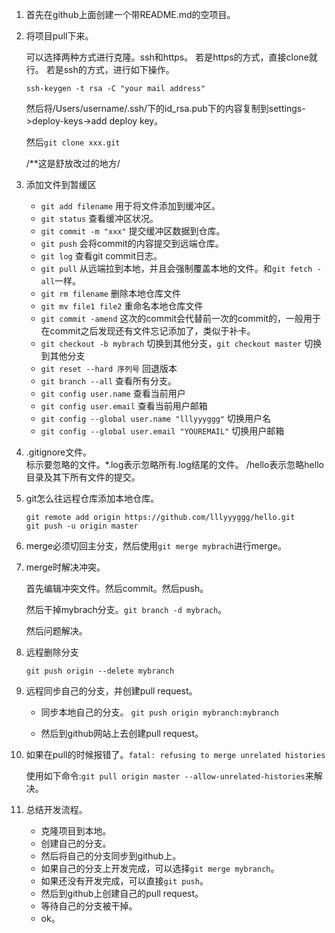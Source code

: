 1. 首先在github上面创建一个带README.md的空项目。
2. 将项目pull下来。
	
	可以选择两种方式进行克隆。ssh和https。	
	若是https的方式，直接clone就行。
	若是ssh的方式，进行如下操作。
	
	`ssh-keygen -t rsa -C "your mail address"`
	
	然后将/Users/username/.ssh/下的id_rsa.pub下的内容复制到settings->deploy-keys->add deploy key。
	
	然后`git clone xxx.git`
	
	/**这是舒放改过的地方/
	
3. 添加文件到暂缓区
	* 	`git add filename`	用于将文件添加到缓冲区。
	* 	`git status` 查看缓冲区状况。
	* 	`git commit -m "xxx"` 提交缓冲区数据到仓库。
	* 	`git push`  会将commit的内容提交到远端仓库。
	* 	`git log` 查看git commit日志。
	* 	`git pull` 从远端拉到本地，并且会强制覆盖本地的文件。和`git fetch -all`一样。
	* 	`git rm filename` 删除本地仓库文件
	* 	`git mv file1 file2` 重命名本地仓库文件
	* 	`git commit -amend` 这次的commit会代替前一次的commit的，一般用于在commit之后发现还有文件忘记添加了，类似于补卡。 
	* 	`git checkout -b mybrach` 切换到其他分支，`git checkout master` 切换到其他分支
	* 	`git reset --hard 序列号` 回退版本
	*  `git branch --all` 查看所有分支。
	*  `git config user.name` 查看当前用户
	*  `git config user.email` 查看当前用户邮箱
	*  `git config --global user.name "lllyyyggg"` 切换用户名 
	*  `git config --global user.email "YOUREMAIL"` 切换用户邮箱
	
4. .gitignore文件。<br>
标示要忽略的文件。*.log表示忽略所有.log结尾的文件。  /hello表示忽略hello目录及其下所有文件的提交。

5. git怎么往远程仓库添加本地仓库。

	```
	git remote add origin https://github.com/lllyyyggg/hello.git
	git push -u origin master
	```
	
6. merge必须切回主分支，然后使用`git merge mybrach`进行merge。
	
7. merge时解决冲突。

	首先编辑冲突文件。然后commit。然后push。
	
	然后干掉mybrach分支。`git branch -d mybrach`。
	
	然后问题解决。

8. 远程删除分支	

	`git push origin --delete mybranch`
	
9. 远程同步自己的分支，并创建pull request。

	* 同步本地自己的分支。
	  `git push origin mybranch:mybranch`
	  
	* 然后到github网站上去创建pull request。

10. 如果在pull的时候报错了。`fatal: refusing to merge unrelated histories`
  
    使用如下命令:`git pull origin master --allow-unrelated-histories`来解决。	
11. 总结开发流程。

	* 克隆项目到本地。
	* 创建自己的分支。
	* 然后将自己的分支同步到github上。
	* 如果自己的分支上开发完成，可以选择`git merge mybranch`。	
	* 如果还没有开发完成，可以直接`git push`。
	* 然后到github上创建自己的pull request。
	* 等待自己的分支被干掉。	
	* ok。
 			
